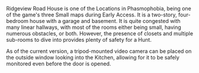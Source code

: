 Ridgeview Road House is one of the Locations in Phasmophobia, being one of the game's three Small maps during Early Access. It is a two-story, four-bedroom house with a garage and basement. It is quite congested with many linear hallways, with most of the rooms either being small, having numerous obstacles, or both. However, the presence of closets and multiple sub-rooms to dive into provides plenty of safety for a Hunt.


As of the current version, a tripod-mounted video camera can be placed on the outside window looking into the Kitchen, allowing for it to be safely monitored even before the door is opened.
